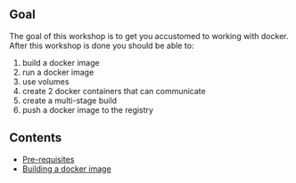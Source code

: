 ## Goal

The goal of this workshop is to get you accustomed to working with docker. After this workshop is done you should be able to:

1. build a docker image
2. run a docker image
3. use volumes
4. create 2 docker containers that can communicate
5. create a multi-stage build
6. push a docker image to the registry


## Contents

* <a href="https://workshops.emanuelciuca.com/docker/pre-requisites">Pre-requisites</a>
* <a href="https://workshops.emanuelciuca.com/docker/build-docker">Building a docker image</a>
